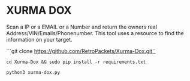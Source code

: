 # XURMA DOX

Scan a IP or a EMAIL or a Number and return the owners real Address/VIN/Emails/Phonenumber.
This tool uses a resource to find the information on your target.

```git clone https://github.com/RetroPackets/Xurma-Dox.git``

```cd Xurma-Dox && sudo pip install -r requirements.txt```

```python3 xurma-dox.py```

